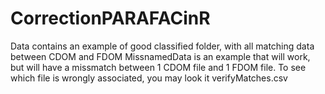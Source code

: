 # CorrectionPARAFACinR
Data contains an example of good classified folder, with all matching data between CDOM and FDOM
MissnamedData is an example that will work, but will have a missmatch between 1 CDOM file and 1 FDOM file. To see which file is wrongly associated, you may look it verifyMatches.csv
